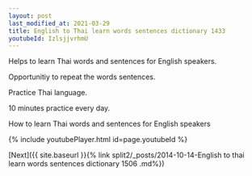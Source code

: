 ```yaml
---
layout: post
last_modified_at: 2021-03-29
title: English to Thai learn words sentences dictionary 1433 
youtubeId: IzlsjjvrhmU
---
```

 
 
Helps to learn Thai words and sentences for English speakers.

Opportunitiy to repeat the words sentences. 

Practice Thai language. 
 
10 minutes practice every day. 
 
How to learn Thai words and sentences for English speakers 
 
{% include youtubePlayer.html id=page.youtubeId %}
 
 
[Next]({{ site.baseurl }}{% link  split2/_posts/2014-10-14-English to thai learn words sentences dictionary 1506 .md%})
 
